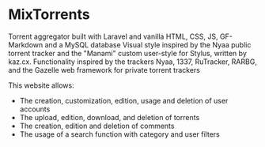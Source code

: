 # MixTorrents
Torrent aggregator built with Laravel and vanilla HTML, CSS, JS, GF-Markdown and a MySQL database
Visual style inspired by the Nyaa public torrent tracker and the "Manami" custom user-style for Stylus, written by kaz.cx. Functionality inspired by the trackers Nyaa, 1337, RuTracker, RARBG, and the Gazelle web framework for private torrent trackers

This website allows:

* The creation, customization, edition, usage and deletion of user accounts
* The upload, edition, download, and deletion of torrents
* The creation, edition and deletion of comments
* The usage of a search function with category and user filters